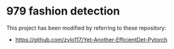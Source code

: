 # 979 fashion detection

This project has been modified by referring to these repository:
- https://github.com/zylo117/Yet-Another-EfficientDet-Pytorch